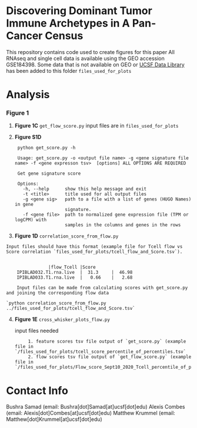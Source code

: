 # Discovering Dominant Tumor Immune Archetypes in A Pan-Cancer Census

This repository contains code used to create figures for this paper
All RNAseq and single cell data is available using the GEO accession GSE184398. Some data that is not available on GEO or [UCSF Data Library](https://datalibrary.ucsf.edu/node/121/) has been added to this folder `files_used_for_plots`

# Analysis

### **Figure 1**

1. **Figure 1C** `get_flow_score.py` input files are in `files_used_for_plots`
2. **Figure S1D**

		python get_score.py -h
		
		Usage: get_score.py -o <output file name> -g <gene signature file name> -f <gene expresson tsv>  [options] ALL OPTIONS ARE REQUIRED
		
		Get gene signature score
		
		Options:
		  -h, --help      show this help message and exit
		  -t <title>      title used for all output files
		  -g <gene sig>   path to a file with a list of genes (HUGO Names) in gene
		                  signature.
		  -f <gene file>  path to normalized gene expression file (TPM or logCPM) with
		                  samples in the columns and genes in the rows 
	
3.   **Figure 1D** `correlation_score_from_flow.py `  

	Input files should have this format (example file for Tcell flow vs Score correlation `files_used_for_plots/tcell_flow_and_Score.tsv`). 
		

					|flow_Tcell |Score
		IPIBLAD032.T1.rna.live	|  31.3	    |  46.98
		IPIBLAD033.T1.rna.live	|   0.66    |   2.68
	
		Input files can be made from calculating scores with get_score.py and joining the corresponding flow data

	`python correlation_score_from_flow.py ../files_used_for_plots/tcell_flow_and_Score.tsv`
4. **Figure 1E** `cross_whisker_plots_flow.py` 

	input files needed 
	
			1. feature scores tsv file output of `get_score.py` (example file in `/files_used_for_plots/tcell_score_percentile_of_percentiles.tsv`
			2. flow scores tsv file output of `get_flow_score.py` (example file in `/files_used_for_plots/Flow_score_Sept10_2020_Tcell_percentile_of_percent.tsv`

	


# Contact Info

Bushra Samad (email: Bushra[dot]Samad[at]ucsf[dot]edu)
Alexis Combes (email: Alexis[dot]Combes[at]ucsf[dot]edu)
Matthew Krummel (email: Matthew[dot]Krummel[at]ucsf[dot]edu)
